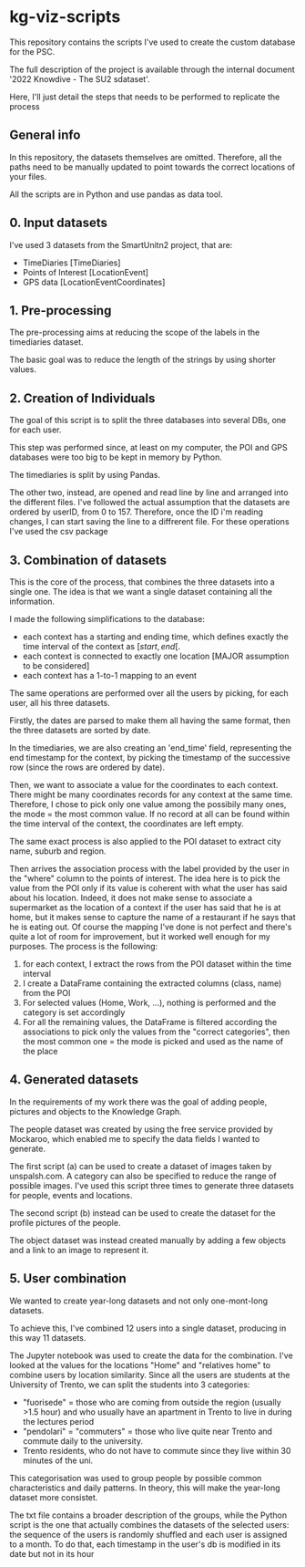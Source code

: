 # kg-viz-scripts

This repository contains the scripts I've used to create the custom database for the PSC.

The full description of the project is available through the internal document '2022 Knowdive - The SU2 sdataset'.

Here, I'll just detail the steps that needs to be performed to replicate the process

## General info

In this repository, the datasets themselves are omitted. Therefore, all the paths need to be manually updated to point towards the correct locations of your files.

All the scripts are in Python and use pandas as data tool.

## 0. Input datasets

I've used 3 datasets from the SmartUnitn2 project, that are:
- TimeDiaries [TimeDiaries]
- Points of Interest [LocationEvent]
- GPS data [LocationEventCoordinates]

## 1. Pre-processing

The pre-processing aims at reducing the scope of the labels in the timediaries dataset.

The basic goal was to reduce the length of the strings by using shorter values.

## 2. Creation of Individuals

The goal of this script is to split the three databases into several DBs, one for each user.

This step was performed since, at least on my computer, the POI and GPS databases were too big to be kept in memory by Python.

The timediaries is split by using Pandas.

The other two, instead, are opened and read line by line and arranged into the different files.
I've followed the actual assumption that the datasets are ordered by userID, from 0 to 157.
Therefore, once the ID i'm reading changes, I can start saving the line to a diffrerent file.
For these operations I've used the csv package

## 3. Combination of datasets

This is the core of the process, that combines the three datasets into a single one. The idea is that we want a single dataset containing all the information.

I made the following simplifications to the database:
- each context has a starting and ending time, which defines exactly the time interval of the context as $[start, end[$.
- each context is connected to exactly one location [MAJOR assumption to be considered]
- each context has a 1-to-1 mapping to an event

The same operations are performed over all the users by picking, for each user, all his three datasets.

Firstly, the dates are parsed to make them all having the same format, then the three datasets are sorted by date.

In the timediaries, we are also creating an 'end_time' field, representing the end timestamp for the context, by picking the timestamp of the successive row (since the rows are ordered by date).

Then, we want to associate a value for the coordinates to each context. There might be many coordinates records for any context at the same time. Therefore, I chose to pick only one value among the possibily many ones, the mode = the most common value. If no record at all can be found within the time interval of the context, the coordinates are left empty.

The same exact process is also applied to the POI dataset to extract city name, suburb and region.

Then arrives the association process with the label provided by the user in the "where" column to the points of interest. The idea here is to pick the value from the POI only if its value is coherent with what the user has said about his location. Indeed, it does not make sense to associate a supermarket as the location of a context if the user has said that he is at home, but it makes sense to capture the name of a restaurant if he says that he is eating out. Of course the mapping I've done is not perfect and there's quite a lot of room for improvement, but it worked well enough for my purposes. The process is the following:
1. for each context, I extract the rows from the POI dataset within the time interval
2. I create a DataFrame containing the extracted columns (class, name) from the POI
3. For selected values (Home, Work, ...), nothing is performed and the category is set accordingly
4. For all the remaining values, the DataFrame is filtered according the associations to pick only the values from the "correct categories", then the most common one = the mode is picked and used as the name of the place

## 4. Generated datasets

In the requirements of my work there was the goal of adding people, pictures and objects to the Knowledge Graph.

The people dataset was created by using the free service provided by Mockaroo, which enabled me to specify the data fields I wanted to generate.

The first script (a) can be used to create a dataset of images taken by unspalsh.com. A category can also be specified to reduce the range of possible images. I've used this script three times to generate three datasets for people, events and locations.

The second script (b) instead can be used to create the dataset for the profile pictures of the people.

The object dataset was instead created manually by adding a few objects and a link to an image to represent it.

## 5. User combination

We wanted to create year-long datasets and not only one-mont-long datasets.

To achieve this, I've combined 12 users into a single dataset, producing in this way 11 datasets.

The Jupyter notebook was used to create the data for the combination. I've looked at the values for the locations "Home" and "relatives home" to combine users by location similarity. Since all the users are students at the University of Trento, we can split the students into 3 categories:
- "fuorisede" = those who are coming from outside the region (usually >1.5 hour) and who usually have an apartment in Trento to live in during the lectures period
- "pendolari" = "commuters" = those who live quite near Trento and commute daily to the university.
- Trento residents, who do not have to commute since they live within 30 minutes of the uni.

This categorisation was used to group people by possible common characteristics and daily patterns. In theory, this will make the year-long dataset more consistet.

The txt file contains a broader description of the groups, while the Python script is the one that actually combines the datasets of the selected users: the sequence of the users is randomly shuffled and each user is assigned to a month. To do that, each timestamp in the user's db is modified in its date but not in its hour